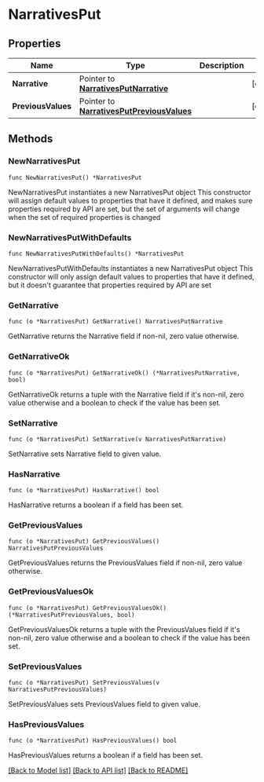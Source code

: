 # NarrativesPut

## Properties

Name | Type | Description | Notes
------------ | ------------- | ------------- | -------------
**Narrative** | Pointer to [**NarrativesPutNarrative**](NarrativesPutNarrative.md) |  | [optional] 
**PreviousValues** | Pointer to [**NarrativesPutPreviousValues**](NarrativesPutPreviousValues.md) |  | [optional] 

## Methods

### NewNarrativesPut

`func NewNarrativesPut() *NarrativesPut`

NewNarrativesPut instantiates a new NarrativesPut object
This constructor will assign default values to properties that have it defined,
and makes sure properties required by API are set, but the set of arguments
will change when the set of required properties is changed

### NewNarrativesPutWithDefaults

`func NewNarrativesPutWithDefaults() *NarrativesPut`

NewNarrativesPutWithDefaults instantiates a new NarrativesPut object
This constructor will only assign default values to properties that have it defined,
but it doesn't guarantee that properties required by API are set

### GetNarrative

`func (o *NarrativesPut) GetNarrative() NarrativesPutNarrative`

GetNarrative returns the Narrative field if non-nil, zero value otherwise.

### GetNarrativeOk

`func (o *NarrativesPut) GetNarrativeOk() (*NarrativesPutNarrative, bool)`

GetNarrativeOk returns a tuple with the Narrative field if it's non-nil, zero value otherwise
and a boolean to check if the value has been set.

### SetNarrative

`func (o *NarrativesPut) SetNarrative(v NarrativesPutNarrative)`

SetNarrative sets Narrative field to given value.

### HasNarrative

`func (o *NarrativesPut) HasNarrative() bool`

HasNarrative returns a boolean if a field has been set.

### GetPreviousValues

`func (o *NarrativesPut) GetPreviousValues() NarrativesPutPreviousValues`

GetPreviousValues returns the PreviousValues field if non-nil, zero value otherwise.

### GetPreviousValuesOk

`func (o *NarrativesPut) GetPreviousValuesOk() (*NarrativesPutPreviousValues, bool)`

GetPreviousValuesOk returns a tuple with the PreviousValues field if it's non-nil, zero value otherwise
and a boolean to check if the value has been set.

### SetPreviousValues

`func (o *NarrativesPut) SetPreviousValues(v NarrativesPutPreviousValues)`

SetPreviousValues sets PreviousValues field to given value.

### HasPreviousValues

`func (o *NarrativesPut) HasPreviousValues() bool`

HasPreviousValues returns a boolean if a field has been set.


[[Back to Model list]](../README.md#documentation-for-models) [[Back to API list]](../README.md#documentation-for-api-endpoints) [[Back to README]](../README.md)



